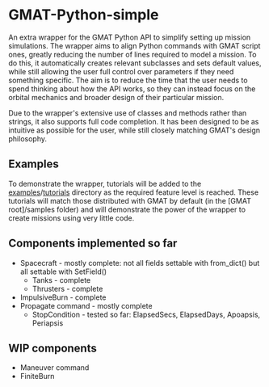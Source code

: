 # GMAT-Python-simple
An extra wrapper for the GMAT Python API to simplify setting up mission simulations. The wrapper aims to align Python commands with GMAT script ones, greatly reducing the number of lines required to model a mission. To do this, it automatically creates relevant subclasses and sets default values, while still allowing the user full control over parameters if they need something specific. The aim is to reduce the time that the user needs to spend thinking about how the API works, so they can instead focus on the orbital mechanics and broader design of their particular mission.

Due to the wrapper's extensive use of classes and methods rather than strings, it also supports full code completion. It has been designed to be as intuitive as possible for the user, while still closely matching GMAT's design philosophy.

## Examples
To demonstrate the wrapper, tutorials will be added to the [examples](https://github.com/weasdown/GMAT-Python-simple/tree/main/examples)/[tutorials](https://github.com/weasdown/GMAT-Python-simple/tree/main/examples/tutorials) directory as the required feature level is reached. These tutorials will match those distributed with GMAT by default (in the \[GMAT root]/samples folder) and will demonstrate the power of the wrapper to create missions using very little code.

## Components implemented so far
* Spacecraft - mostly complete: not all fields settable with from_dict() but all settable with SetField()
  * Tanks - complete
  * Thrusters - complete
* ImpulsiveBurn - complete
* Propagate command - mostly complete
  * StopCondition - tested so far: ElapsedSecs, ElapsedDays, Apoapsis, Periapsis

## WIP components
* Maneuver command
* FiniteBurn
